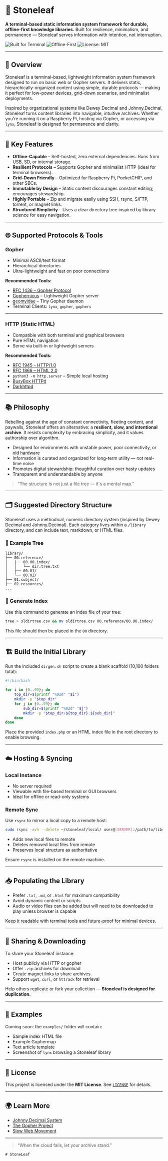 # 🌿 Stoneleaf

**A terminal-based static information system framework for durable, offline-first knowledge libraries.**
Built for resilience, minimalism, and permanence — Stoneleaf serves information with intention, not interruption.

![Built for Terminal](https://img.shields.io/badge/interface-terminal-green)
![Offline-First](https://img.shields.io/badge/offline-supported-brightgreen)
![License: MIT](https://img.shields.io/badge/license-MIT-blue)

---

## 📘 Overview

Stoneleaf is a terminal-based, lightweight information system framework designed to run on basic web or Gopher servers. It delivers static, hierarchically-organized content using simple, durable protocols — making it perfect for low-power devices, grid-down scenarios, and minimalist deployments.

Inspired by organizational systems like Dewey Decimal and Johnny.Decimal, Stoneleaf turns content libraries into navigable, intuitive archives. Whether you're running it on a Raspberry Pi, hosting via Gopher, or accessing via `lynx`, Stoneleaf is designed for permanence and clarity.

---

## 🧩 Key Features

- **Offline-Capable** – Self-hosted, zero external dependencies. Runs from USB, SD, or internal storage.
- **Resilient Protocols** – Supports Gopher and minimalist HTTP (ideal for terminal browsers).
- **Grid-Down Friendly** – Optimized for Raspberry Pi, PocketCHIP, and other SBCs.
- **Immutable by Design** – Static content discourages constant editing; encourages stewardship.
- **Highly Portable** – Zip and migrate easily using SSH, rsync, S/FTP, torrent, or magnet links.
- **Structured Simplicity** – Uses a clear directory tree inspired by library science for easy navigation.

---

## 🌐 Supported Protocols & Tools

### Gopher

- Minimal ASCII/text format
- Hierarchical directories
- Ultra-lightweight and fast on poor connections

**Recommended Tools:**

- [RFC 1436 – Gopher Protocol](https://tools.ietf.org/html/rfc1436)
- [Gophernicus](https://gophernicus.org) – Lightweight Gopher server
- [geomyidae](https://tildegit.org/sloum/geomyidae) – Tiny Gopher daemon
- Terminal Clients: `lynx`, `gopher`, `gophers`

---

### HTTP (Static HTML)

- Compatible with both terminal and graphical browsers
- Pure HTML navigation
- Serve via built-in or lightweight servers

**Recommended Tools:**

- [RFC 1945 – HTTP/1.0](https://tools.ietf.org/html/rfc1945)
- [RFC 1866 – HTML 2.0](https://tools.ietf.org/html/rfc1866)
- `python3 -m http.server` – Simple local hosting
- [BusyBox HTTPd](https://busybox.net/downloads/BusyBox.html)
- [Darkhttpd](https://unix4lyfe.org/darkhttpd)

---

## 📚 Philosophy

Rebelling against the age of constant connectivity, fleeting content, and paywalls, Stoneleaf offers an alternative: a **resilient, slow, and intentional archive**. It resists complexity by embracing simplicity, and it values authorship over algorithm.

- Designed for environments with unstable power, poor connectivity, or old hardware
- Information is curated and organized for long-term utility — not real-time noise
- Promotes digital stewardship: thoughtful curation over hasty updates
- Transparent and understandable by anyone

> “The structure is not just a file tree — it's a mental map.”

---

## 🗂 Suggested Directory Structure

Stoneleaf uses a methodical, numeric directory system (inspired by Dewey Decimal and Johnny.Decimal). Each category lives within a `/library` directory, and can include text, markdown, or HTML files.

### 📁 Example Tree

```plaintext
library/
├── 00.reference/
│   ├── 00.00.index/
│   │   └── dir.tree.txt
│   ├── 00.01/
│   └── 00.02/
├── 01.subject/
├── 02.resources/
...
```

### 🧾 Generate Index

Use this command to generate an index file of your tree:

```bash
tree > sldirtree.csv && mv sldirtree.csv 00.reference/00.00.index/
```
This file should then be placed in the `00` directory.

---

## 🏗 Build the Initial Library

Run the included `dirgen.sh` script to create a blank scaffold (10,100 folders total):

```bash
#!/bin/bash

for i in {0..99}; do
    top_dir=$(printf "%02d" "$i")
    mkdir -p "$top_dir"
    for j in {0..99}; do
        sub_dir=$(printf "%02d" "$j")
        mkdir -p "$top_dir/${top_dir}.${sub_dir}"
    done
done
```

Place the provided `index.php` or an HTML index file in the root directory to enable browsing.

---

## ☁️ Hosting & Syncing

### Local Instance

- No server required
- Viewable with file-based terminal or GUI browsers
- Ideal for offline or read-only systems

### Remote Sync

Use `rsync` to mirror a local copy to a remote host:

```bash
sudo rsync -avh --delete ~/stoneleaf/local/ user@[SERVER]:/path/to/library
```

- Adds new local files to remote
- Deletes removed local files from remote
- Preserves local structure as authoritative

Ensure `rsync` is installed on the remote machine.

---

## 📥 Populating the Library

- Prefer `.txt`, `.md`, or `.html` for maximum compatibility
- Avoid dynamic content or scripts
- Audio or video files can be added but will need to be downloaded to play unless browser is capable

Keep it readable with terminal tools and future-proof for minimal devices.

---

## 🔄 Sharing & Downloading

To share your Stoneleaf instance:

- Host publicly via HTTP or gopher
- Offer `.zip` archives for download
- Create magnet links to share archives
- Support `wget`, `curl`, or `httrack` for retrieval

Help others replicate or fork your collection — **Stoneleaf is designed for duplication.**

---

## 📁 Examples

Coming soon: the `examples/` folder will contain:

- Sample index HTML file
- Example Gophermap
- Text article template
- Screenshot of `lynx` browsing a Stoneleaf library

---

## 📄 License

This project is licensed under the **MIT License**. See [`LICENSE`](LICENSE) for details.

---

## 🌍 Learn More

- [Johnny.Decimal System](https://johnnydecimal.com/)
- [The Gopher Project](https://gopher.floodgap.com/)
- [Slow Web Movement](https://www.sloww.co/slow-web/)

---

> “When the cloud fails, let your archive stand.”
```
# StoneLeaf
